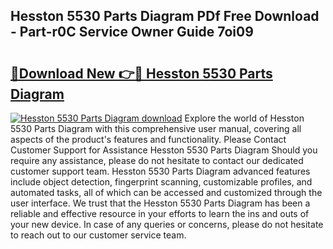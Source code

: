 ## Hesston 5530 Parts Diagram PDf Free Download - Part-r0C Service Owner Guide 7oi09

# <h2><a href="http://dfighz7.blite.top/?on=Hesston+5530+Parts+Diagram">🔗Download New 👉🔴 Hesston 5530 Parts Diagram</a></h2>

[![Hesston 5530 Parts Diagram download](https://i.imgur.com/lujVjoI.png)](http://dfighz7.blite.top/?on=Hesston+5530+Parts+Diagram)
Explore the world of Hesston 5530 Parts Diagram with this comprehensive user manual, covering all aspects of the product's features and functionality. Please Contact Customer Support for Assistance Hesston 5530 Parts Diagram Should you require any assistance, please do not hesitate to contact our dedicated customer support team. Hesston 5530 Parts Diagram advanced features include object detection, fingerprint scanning, customizable profiles, and automated tasks, all of which can be accessed and customized through the user interface. We trust that the Hesston 5530 Parts Diagram has been a reliable and effective resource in your efforts to learn the ins and outs of your new device. In case of any queries or concerns, please do not hesitate to reach out to our customer service team.
